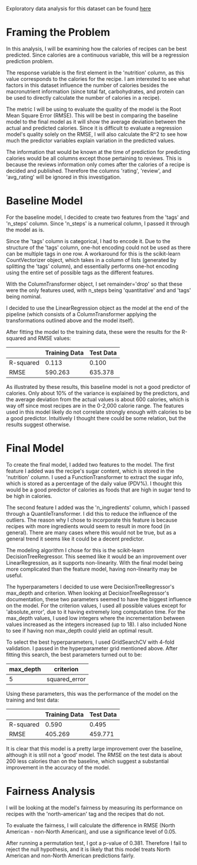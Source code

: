 Exploratory data analysis for this dataset can be found [here](https://ncolebank12.github.io/recipe-ratings/)

# Framing the Problem

In this analysis, I will be examining how the calories of recipes can be best predicted. Since calories are a continuous variable, this will be a regression prediction problem. 

The response variable is the first element in the 'nutrition' column, as this value corresponds to the calories for the recipe. I am interested to see what factors in this dataset influence the number of calories besides the macronutrient information (since total fat, carbohydrates, and protein can be used to directly calculate the number of calories in a recipe). 

The metric I will be using to evaluate the quality of the model is the Root Mean Square Error (RMSE). This will be best in comparing the baseline model to the final model as it will show the average deviation between the actual and predicted calories. Since it is difficult to evaluate a regression model's quality solely on the RMSE, I will also calculate the R^2 to see how much the predictor variables explain variation in the predicted values.

The information that would be known at the time of prediction for predicting calories would be all columns except those pertaining to reviews. This is because the reviews information only comes after the calories of a recipe is decided and published. Therefore the columns 'rating', 'review', and 'avg_rating' will be ignored in this investigation.

# Baseline Model

For the baseline model, I decided to create two features from the 'tags' and 'n_steps' column. Since 'n_steps' is a numerical column, I passed it through the model as is. 

Since the 'tags' column is categorical, I had to encode it. Due to the structure of the 'tags' column, one-hot encoding could not be used as there can be multiple tags in one row. A workaround for this is the scikit-learn CountVectorizer object, which takes in a column of lists (generated by splitting the 'tags' column), and essentially performs one-hot encoding using the entire set of possible tags as the different features. 

With the ColumnTransformer object, I set remainder='drop' so that these were the only features used, with n_steps being 'quantitative' and and 'tags' being nominal.

I decided to use the LinearRegression object as the model at the end of the pipeline (which consists of a ColumnTransformer applying the transformations outlined above and the model itself).

After fitting the model to the training data, these were the results for the R-squared and RMSE values:

|           | Training Data | Test Data |
|-----------|---------------|-----------|
| R-squared | 0.113         | 0.100     |
| RMSE      | 590.263       | 635.378   |

As illustrated by these results, this baseline model is not a good predictor of calories. Only about 10% of the variance is explained by the predictors, and the average deviation from the actual values is about 600 calories, which is way off since most recipes are in the 0-2,000 calorie range. The features used in this model likely do not correlate strongly enough with calories to be a good predictor. Intuitively I thought there could be some relation, but the results suggest otherwise.

# Final Model

To create the final model, I added two features to the model. The first feature I added was the recipe's sugar content, which is stored in the 'nutrition' column. I used a FunctionTransformer to extract the sugar info, which is stored as a percentage of the daily value (PDV%). I thought this would be a good predictor of calories as foods that are high in sugar tend to be high in calories.

The second feature I added was the 'n_ingredients' column, which I passed through a QuantileTransformer. I did this to reduce the influence of the outliers. The reason why I chose to incorporate this feature is because recipes with more ingredients would seem to result in more food (in general). There are many cases where this would not be true, but as a general trend it seems like it could be a decent predictor.

The modeling algorithm I chose for this is the scikit-learn DecisionTreeRegressor. This seemed like it would be an improvement over LinearRegression, as it supports non-linearity. With the final model being more complicated than the feature model, having non-linearity may be useful.

The hyperparameters I decided to use were DecisionTreeRegressor's max_depth and criterion. When looking at DecisionTreeRegressor's documentation, these two parameters seemed to have the biggest influence on the model. For the criterion values, I used all possible values except for 'absolute_error', due to it having extremely long computation time. For the max_depth values, I used low integers where the incrementation between values increased as the integers increased (up to 18). I also included None to see if having non max_depth could yield an optimal result.

To select the best hyperparameters, I used GridSearchCV with 4-fold validation. I passed in the hyperparameter grid mentioned above. After fitting this search, the best parameters turned out to be:

| max_depth | criterion     |
|-----------|---------------|
| 5         | squared_error |

Using these parameters, this was the performance of the model on the training and test data:

|           | Training Data | Test Data |
|-----------|---------------|-----------|
| R-squared | 0.590         | 0.495     |
| RMSE      | 405.269       | 459.771   |

It is clear that this model is a pretty large improvement over the baseline, although it is still not a 'good' model. The RMSE on the test data is about 200 less calories than on the baseline, which suggest a substantial improvement in the accuracy of the model. 

# Fairness Analysis

I will be looking at the model's fairness by measuring its performance on recipes with the 'north-american' tag and the recipes that do not.

To evaluate the fairness, I will calculate the difference in RMSE (North American - non-North American), and use a significance level of 0.05.

After running a permutation test, I got a p-value of 0.381. Therefore I fail to reject the null hypothesis, and it is likely that this model treats North American and non-North American predictions fairly. 
